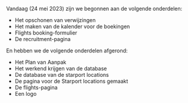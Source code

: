 Vandaag (24 mei 2023) zijn we begonnen aan de volgende onderdelen:
- Het opschonen van verwijzingen
- Het maken van de kalender voor de boekingen
- Flights booking-formulier
- De recruitment-pagina

En hebben we de volgende onderdelen afgerond:
- Het Plan van Aanpak
- Het werkend krijgen van de database
- De database van de starport locations
- De pagina voor de Starport locations gemaakt
- De flights-pagina
- Een logo